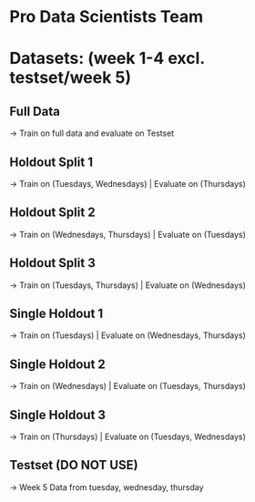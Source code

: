 # Pro Data Scientists Team

# Datasets: (week 1-4 excl. testset/week 5)
## Full Data
-> Train on full data and evaluate on Testset
## Holdout Split 1
-> Train on (Tuesdays, Wednesdays) | Evaluate on (Thursdays)
## Holdout Split 2
-> Train on (Wednesdays, Thursdays) | Evaluate on (Tuesdays)
## Holdout Split 3
-> Train on (Tuesdays, Thursdays) | Evaluate on (Wednesdays)
## Single Holdout 1
-> Train on (Tuesdays) | Evaluate on (Wednesdays, Thursdays)
## Single Holdout 2
-> Train on (Wednesdays) | Evaluate on (Tuesdays, Thursdays)
## Single Holdout 3
-> Train on (Thursdays) | Evaluate on (Tuesdays, Wednesdays)

## Testset (DO NOT USE)
-> Week 5 Data from tuesday, wednesday, thursday